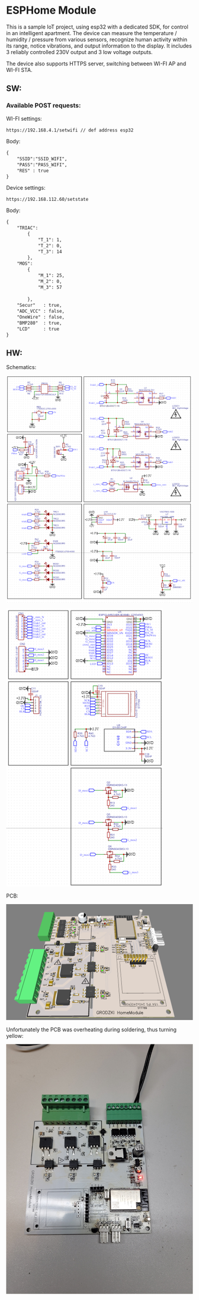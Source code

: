 # ESPHome Module 


This is a sample IoT project, using esp32 with a dedicated SDK, for control in an intelligent apartment.
The device can measure the temperature / humidity / pressure from various sensors, recognize human activity within its range, notice vibrations, and output information to the display.
It includes 3 reliably controlled 230V output and 3 low voltage outputs.

The device also supports HTTPS server, switching between WI-FI AP and WI-FI STA.

## SW:

### Available POST requests:

WI-FI settings:
```
https://192.168.4.1/setwifi // def address esp32
```
Body:
```
{
    "SSID":"SSID_WIFI",
    "PASS":"PASS_WIFI",
    "RES" : true
}

```
Device settings:
```
https://192.168.112.60/setstate 
```
Body:
```
{
    "TRIAC":
        {
            "T_1": 1,
            "T_2": 0,
            "T_3": 14
        },
    "MOS":
        {
            "M_1": 25,
            "M_2": 0,
            "M_3": 57

        },
    "Secur"   : true,
    "ADC_VCC" : false,
    "OneWire" : false,
    "BMP280"  : true,
    "LCD"     : true
}
```
## HW:

Schematics:

![Alt Text](https://github.com/mrGrodzki/EspHome/blob/main/HW/esphome_schem_par1.png)

![Alt Text](https://github.com/mrGrodzki/EspHome/blob/main/HW/esphome_schem_par2.png)

PCB:

![Alt Text](https://github.com/mrGrodzki/EspHome/blob/main/HW/PCBEspHome.png)

Unfortunately the PCB was overheating during soldering, thus turning yellow:

![Alt Text](https://github.com/mrGrodzki/EspHome/blob/main/HW/20220512_132227.jpg)

